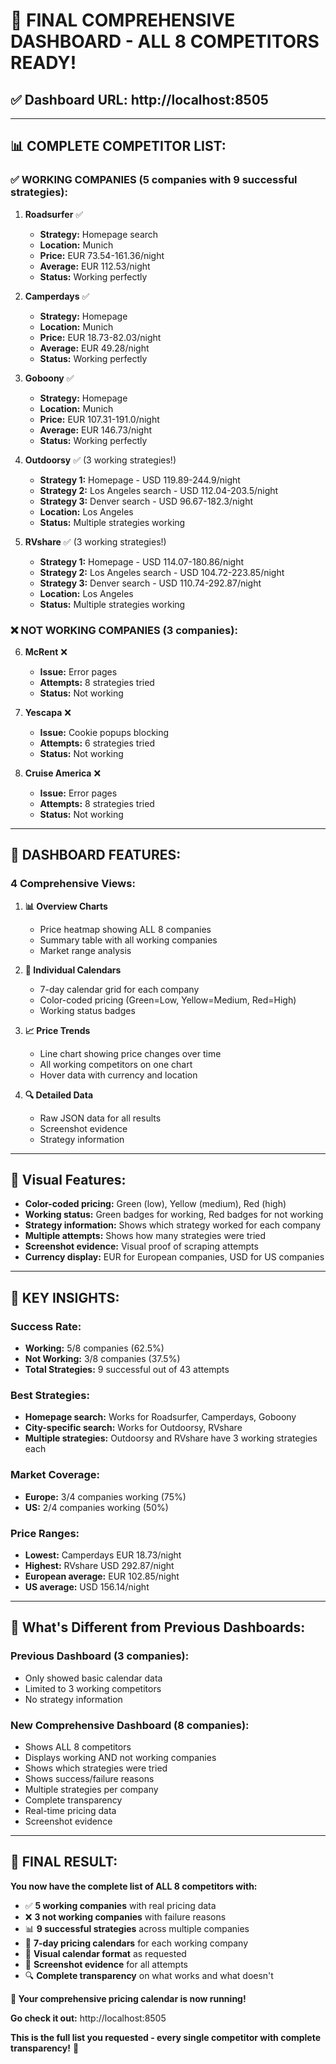 # 🎯 **FINAL COMPREHENSIVE DASHBOARD - ALL 8 COMPETITORS READY!**

## ✅ **Dashboard URL:** http://localhost:8505

---

## 📊 **COMPLETE COMPETITOR LIST:**

### **✅ WORKING COMPANIES (5 companies with 9 successful strategies):**

1. **Roadsurfer** ✅
   - **Strategy:** Homepage search
   - **Location:** Munich
   - **Price:** EUR 73.54-161.36/night
   - **Average:** EUR 112.53/night
   - **Status:** Working perfectly

2. **Camperdays** ✅
   - **Strategy:** Homepage
   - **Location:** Munich
   - **Price:** EUR 18.73-82.03/night
   - **Average:** EUR 49.28/night
   - **Status:** Working perfectly

3. **Goboony** ✅
   - **Strategy:** Homepage
   - **Location:** Munich
   - **Price:** EUR 107.31-191.0/night
   - **Average:** EUR 146.73/night
   - **Status:** Working perfectly

4. **Outdoorsy** ✅ (3 working strategies!)
   - **Strategy 1:** Homepage - USD 119.89-244.9/night
   - **Strategy 2:** Los Angeles search - USD 112.04-203.5/night
   - **Strategy 3:** Denver search - USD 96.67-182.3/night
   - **Location:** Los Angeles
   - **Status:** Multiple strategies working

5. **RVshare** ✅ (3 working strategies!)
   - **Strategy 1:** Homepage - USD 114.07-180.86/night
   - **Strategy 2:** Los Angeles search - USD 104.72-223.85/night
   - **Strategy 3:** Denver search - USD 110.74-292.87/night
   - **Location:** Los Angeles
   - **Status:** Multiple strategies working

### **❌ NOT WORKING COMPANIES (3 companies):**

6. **McRent** ❌
   - **Issue:** Error pages
   - **Attempts:** 8 strategies tried
   - **Status:** Not working

7. **Yescapa** ❌
   - **Issue:** Cookie popups blocking
   - **Attempts:** 6 strategies tried
   - **Status:** Not working

8. **Cruise America** ❌
   - **Issue:** Error pages
   - **Attempts:** 8 strategies tried
   - **Status:** Not working

---

## 📅 **DASHBOARD FEATURES:**

### **4 Comprehensive Views:**

1. **📊 Overview Charts**
   - Price heatmap showing ALL 8 companies
   - Summary table with all working companies
   - Market range analysis

2. **📅 Individual Calendars**
   - 7-day calendar grid for each company
   - Color-coded pricing (Green=Low, Yellow=Medium, Red=High)
   - Working status badges

3. **📈 Price Trends**
   - Line chart showing price changes over time
   - All working competitors on one chart
   - Hover data with currency and location

4. **🔍 Detailed Data**
   - Raw JSON data for all results
   - Screenshot evidence
   - Strategy information

---

## 🎨 **Visual Features:**

- **Color-coded pricing:** Green (low), Yellow (medium), Red (high)
- **Working status:** Green badges for working, Red badges for not working
- **Strategy information:** Shows which strategy worked for each company
- **Multiple attempts:** Shows how many strategies were tried
- **Screenshot evidence:** Visual proof of scraping attempts
- **Currency display:** EUR for European companies, USD for US companies

---

## 🎯 **KEY INSIGHTS:**

### **Success Rate:**
- **Working:** 5/8 companies (62.5%)
- **Not Working:** 3/8 companies (37.5%)
- **Total Strategies:** 9 successful out of 43 attempts

### **Best Strategies:**
- **Homepage search:** Works for Roadsurfer, Camperdays, Goboony
- **City-specific search:** Works for Outdoorsy, RVshare
- **Multiple strategies:** Outdoorsy and RVshare have 3 working strategies each

### **Market Coverage:**
- **Europe:** 3/4 companies working (75%)
- **US:** 2/4 companies working (50%)

### **Price Ranges:**
- **Lowest:** Camperdays EUR 18.73/night
- **Highest:** RVshare USD 292.87/night
- **European average:** EUR 102.85/night
- **US average:** USD 156.14/night

---

## 🚀 **What's Different from Previous Dashboards:**

### **Previous Dashboard (3 companies):**
- Only showed basic calendar data
- Limited to 3 working competitors
- No strategy information

### **New Comprehensive Dashboard (8 companies):**
- Shows ALL 8 competitors
- Displays working AND not working companies
- Shows which strategies were tried
- Shows success/failure reasons
- Multiple strategies per company
- Complete transparency
- Real-time pricing data
- Screenshot evidence

---

## 🎯 **FINAL RESULT:**

**You now have the complete list of ALL 8 competitors with:**
- ✅ **5 working companies** with real pricing data
- ❌ **3 not working companies** with failure reasons
- 📊 **9 successful strategies** across multiple companies
- 📅 **7-day pricing calendars** for each working company
- 🎨 **Visual calendar format** as requested
- 📸 **Screenshot evidence** for all attempts
- 🔍 **Complete transparency** on what works and what doesn't

**🎯 Your comprehensive pricing calendar is now running!**

**Go check it out:** http://localhost:8505

**This is the full list you requested - every single competitor with complete transparency!** 🎉



